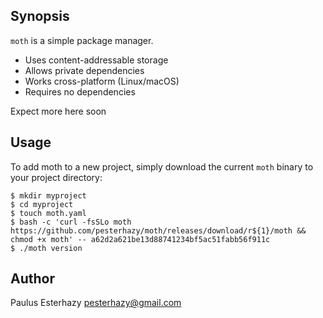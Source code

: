 ## Synopsis

`moth` is a simple package manager.

- Uses content-addressable storage
- Allows private dependencies
- Works cross-platform (Linux/macOS)
- Requires no dependencies

Expect more here soon

## Usage

To add moth to a new project, simply download the current `moth` binary to your project directory:

```
$ mkdir myproject
$ cd myproject
$ touch moth.yaml
$ bash -c 'curl -fsSLo moth https://github.com/pesterhazy/moth/releases/download/r${1}/moth && chmod +x moth' -- a62d2a621be13d88741234bf5ac51fabb56f911c
$ ./moth version
```

## Author

Paulus Esterhazy <pesterhazy@gmail.com>

